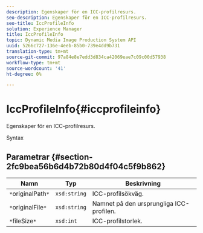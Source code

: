 ```yaml
---
description: Egenskaper för en ICC-profilresurs.
seo-description: Egenskaper för en ICC-profilresurs.
seo-title: IccProfileInfo
solution: Experience Manager
title: IccProfileInfo
topic: Dynamic Media Image Production System API
uuid: 5266c727-136e-4eeb-85b0-739e4dd9b731
translation-type: tm+mt
source-git-commit: 97a84e8e7edd3d834ca42069eae7c09c00d57938
workflow-type: tm+mt
source-wordcount: '41'
ht-degree: 0%

---
```



# IccProfileInfo{#iccprofileinfo}

Egenskaper för en ICC-profilresurs.

Syntax

## Parametrar {#section-2fc9bea56b6d4b72b80d4f04c5f9b862}

| Namn | Typ | Beskrivning |
|---|---|---|
| `*`originalPath`*` | `xsd:string` | ICC-profilsökväg. |
| `*`originalFile`*` | `xsd:string` | Namnet på den ursprungliga ICC-profilen. |
| `*`fileSize`*` | `xsd:int` | ICC-profilstorlek. |

